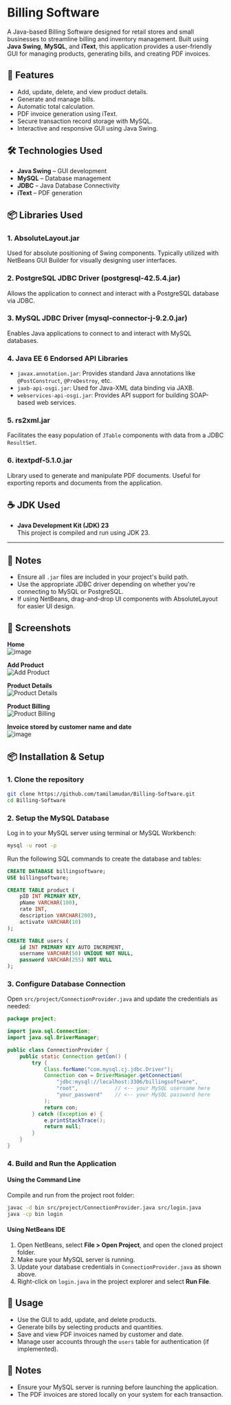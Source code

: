 
# Billing Software

A Java-based Billing Software designed for retail stores and small businesses to streamline billing and inventory management. Built using **Java Swing**, **MySQL**, and **iText**, this application provides a user-friendly GUI for managing products, generating bills, and creating PDF invoices.

## 🔧 Features

* Add, update, delete, and view product details.  
* Generate and manage bills.  
* Automatic total calculation.  
* PDF invoice generation using iText.  
* Secure transaction record storage with MySQL.  
* Interactive and responsive GUI using Java Swing.  

## 🛠️ Technologies Used

* **Java Swing** – GUI development  
* **MySQL** – Database management  
* **JDBC** – Java Database Connectivity  
* **iText** – PDF generation  

## 📦 Libraries Used

### 1. **AbsoluteLayout.jar**
Used for absolute positioning of Swing components. Typically utilized with NetBeans GUI Builder for visually designing user interfaces.

### 2. **PostgreSQL JDBC Driver (postgresql-42.5.4.jar)**
Allows the application to connect and interact with a PostgreSQL database via JDBC.

### 3. **MySQL JDBC Driver (mysql-connector-j-9.2.0.jar)**
Enables Java applications to connect to and interact with MySQL databases.

### 4. **Java EE 6 Endorsed API Libraries**
- `javax.annotation.jar`: Provides standard Java annotations like `@PostConstruct`, `@PreDestroy`, etc.
- `jaxb-api-osgi.jar`: Used for Java-XML data binding via JAXB.
- `webservices-api-osgi.jar`: Provides API support for building SOAP-based web services.

### 5. **rs2xml.jar**
Facilitates the easy population of `JTable` components with data from a JDBC `ResultSet`.

### 6. **itextpdf-5.1.0.jar**
Library used to generate and manipulate PDF documents. Useful for exporting reports and documents from the application.

## ☕ JDK Used

- **Java Development Kit (JDK) 23**  
  This project is compiled and run using JDK 23.

---

## 📌 Notes
- Ensure all `.jar` files are included in your project's build path.
- Use the appropriate JDBC driver depending on whether you're connecting to MySQL or PostgreSQL.
- If using NetBeans, drag-and-drop UI components with AbsoluteLayout for easier UI design.


## 📸 Screenshots
**Home**  
![image](https://github.com/user-attachments/assets/9556996c-c894-44f8-9c87-ddc9517540d9)

**Add Product**  
![Add Product](https://github.com/user-attachments/assets/95c3e8cc-71c4-44bd-838c-b087af3dcf6a)

**Product Details**  
![Product Details](https://github.com/user-attachments/assets/49624ff5-4a80-4039-8da9-aca4ed13ffa7)

**Product Billing**  
![Product Billing](https://github.com/user-attachments/assets/79b55045-e9cc-4b7e-8246-d71f68281899)

**Invoice stored by customer name and date**  
![image](https://github.com/user-attachments/assets/16ab631c-3f73-4733-beec-d32379762e4d)


## 📦 Installation & Setup

### 1. Clone the repository

```bash
git clone https://github.com/tamilamudan/Billing-Software.git
cd Billing-Software
```

### 2. Setup the MySQL Database

Log in to your MySQL server using terminal or MySQL Workbench:

```bash
mysql -u root -p
```

Run the following SQL commands to create the database and tables:

```sql
CREATE DATABASE billingsoftware;
USE billingsoftware;

CREATE TABLE product (
    pID INT PRIMARY KEY,
    pName VARCHAR(100),
    rate INT,
    description VARCHAR(200),
    activate VARCHAR(10)
);

CREATE TABLE users (
    id INT PRIMARY KEY AUTO_INCREMENT,
    username VARCHAR(50) UNIQUE NOT NULL,
    password VARCHAR(255) NOT NULL
);
```

### 3. Configure Database Connection

Open `src/project/ConnectionProvider.java` and update the credentials as needed:

```java
package project;

import java.sql.Connection;
import java.sql.DriverManager;

public class ConnectionProvider {
    public static Connection getCon() {
        try {
            Class.forName("com.mysql.cj.jdbc.Driver");
            Connection con = DriverManager.getConnection(
                "jdbc:mysql://localhost:3306/billingsoftware",
                "root",            // <-- your MySQL username here
                "your_password"    // <-- your MySQL password here
            );
            return con;
        } catch (Exception e) {
            e.printStackTrace();
            return null;
        }
    }
}
```

### 4. Build and Run the Application

#### Using the Command Line

Compile and run from the project root folder:

```bash
javac -d bin src/project/ConnectionProvider.java src/login.java
java -cp bin login
```

#### Using NetBeans IDE

1. Open NetBeans, select **File > Open Project**, and open the cloned project folder.  
2. Make sure your MySQL server is running.  
3. Update your database credentials in `ConnectionProvider.java` as shown above.  
4. Right-click on `login.java` in the project explorer and select **Run File**.  

## 🚀 Usage

* Use the GUI to add, update, and delete products.  
* Generate bills by selecting products and quantities.  
* Save and view PDF invoices named by customer and date.  
* Manage user accounts through the `users` table for authentication (if implemented).  

## 📝 Notes

* Ensure your MySQL server is running before launching the application.  
* The PDF invoices are stored locally on your system for each transaction.  
